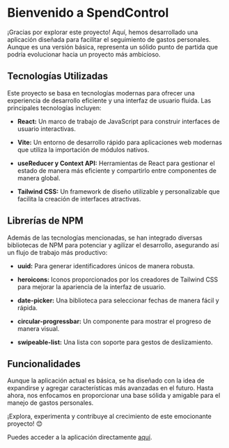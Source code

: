 # Bienvenido a SpendControl

¡Gracias por explorar este proyecto! Aquí, hemos desarrollado una aplicación diseñada para facilitar el seguimiento de gastos personales. Aunque es una versión básica, representa un sólido punto de partida que podría evolucionar hacia un proyecto más ambicioso.

## Tecnologías Utilizadas

Este proyecto se basa en tecnologías modernas para ofrecer una experiencia de desarrollo eficiente y una interfaz de usuario fluida. Las principales tecnologías incluyen:

- **React:** Un marco de trabajo de JavaScript para construir interfaces de usuario interactivas.
  
- **Vite:** Un entorno de desarrollo rápido para aplicaciones web modernas que utiliza la importación de módulos nativos.
  
- **useReducer y Context API:** Herramientas de React para gestionar el estado de manera más eficiente y compartirlo entre componentes de manera global.

- **Tailwind CSS:** Un framework de diseño utilizable y personalizable que facilita la creación de interfaces atractivas.

## Librerías de NPM

Además de las tecnologías mencionadas, se han integrado diversas bibliotecas de NPM para potenciar y agilizar el desarrollo, asegurando así un flujo de trabajo más productivo:

- **uuid:** Para generar identificadores únicos de manera robusta.
  
- **heroicons:** Iconos proporcionados por los creadores de Tailwind CSS para mejorar la apariencia de la interfaz de usuario.
  
- **date-picker:** Una biblioteca para seleccionar fechas de manera fácil y rápida.
  
- **circular-progressbar:** Un componente para mostrar el progreso de manera visual.
  
- **swipeable-list:** Una lista con soporte para gestos de deslizamiento.

## Funcionalidades

Aunque la aplicación actual es básica, se ha diseñado con la idea de expandirse y agregar características más avanzadas en el futuro. Hasta ahora, nos enfocamos en proporcionar una base sólida y amigable para el manejo de gastos personales.

¡Explora, experimenta y contribuye al crecimiento de este emocionante proyecto! 😊

Puedes acceder a la aplicación directamente [aquí](https://spendcontroll.netlify.app/).
